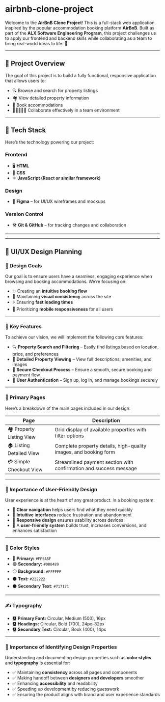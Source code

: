 # airbnb-clone-project

Welcome to the **AirBnB Clone Project**!
This is a full-stack web application inspired by the popular accommodation booking platform **AirBnB**. Built as part of the **ALX Software Engineering Program**, this project challenges us to apply our frontend and backend skills while collaborating as a team to bring real-world ideas to life. 🚀

---
## 🎯 Project Overview

The goal of this project is to build a fully functional, responsive application that allows users to:

- 🔍 Browse and search for property listings  
- 🏘️ View detailed property information  
- 📅 Book accommodations  
- 🧑🏾‍🤝‍🧑🏿 Collaborate effectively in a team environment  

---

## 🧰 Tech Stack

Here’s the technology powering our project:

### Frontend
- 🖥️ **HTML**
- 🎨 **CSS**
- ⚛️ **JavaScript (React or similar framework)**

### Design
- 🧩 **Figma** – for UI/UX wireframes and mockups

### Version Control
- 🛠️ **Git & GitHub** – for tracking changes and collaboration

---
---
## 🎨 UI/UX Design Planning

### 🧭 Design Goals

Our goal is to ensure users have a seamless, engaging experience when browsing and booking accommodations. We’re focusing on:

- ✨ Creating an **intuitive booking flow**  
- 🧱 Maintaining **visual consistency** across the site  
- ⚡ Ensuring **fast loading times**  
- 📱 Prioritizing **mobile responsiveness** for all users  

---

### 🔑 Key Features

To achieve our vision, we will implement the following core features:

- 🔍 **Property Search and Filtering** – Easily find listings based on location, price, and preferences  
- 🏡 **Detailed Property Viewing** – View full descriptions, amenities, and images  
- 🔐 **Secure Checkout Process** – Ensure a smooth, secure booking and payment flow  
- 👤 **User Authentication** – Sign up, log in, and manage bookings securely  

---

### 📄 Primary Pages

Here’s a breakdown of the main pages included in our design:

| Page                 | Description                                                              |
|----------------------|---------------------------------------------------------------------------|
| 🏘️ Property Listing View | Grid display of available properties with filter options                |
| 🏠 Listing Detailed View  | Complete property details, high-quality images, and booking form        |
| 💳 Simple Checkout View   | Streamlined payment section with confirmation and success message       |

---

### 🌟 Importance of User-Friendly Design

User experience is at the heart of any great product. In a booking system:

- 🧭 **Clear navigation** helps users find what they need quickly  
- 🤝 **Intuitive interfaces** reduce frustration and abandonment  
- 📱 **Responsive design** ensures usability across devices  
- 💼 A **user-friendly system** builds trust, increases conversions, and enhances satisfaction  

---

### 🎨 Color Styles

- 🔴 **Primary:** `#FF5A5F`  
- 🟢 **Secondary:** `#008489`  
- ⚪ **Background:** `#FFFFFF`  
- ⚫ **Text:** `#222222`  
- ⚫ **Secondary Text:** `#717171`  

---

### ✍️ Typography

- 🅰️ **Primary Font:** Circular, Medium (500), 16px  
- 🅰️ **Headings:** Circular, Bold (700), 24px–32px  
- 🅰️ **Secondary Text:** Circular, Book (400), 14px  

---

### 🧠 Importance of Identifying Design Properties

Understanding and documenting design properties such as **color styles** and **typography** is essential for:

- ✅ Maintaining **consistency** across all pages and components  
- ✅ Making handoff between **designers and developers** smoother  
- ✅ Enhancing **accessibility** and readability  
- ✅ Speeding up development by reducing guesswork  
- ✅ Ensuring the product aligns with brand and user experience standards  

